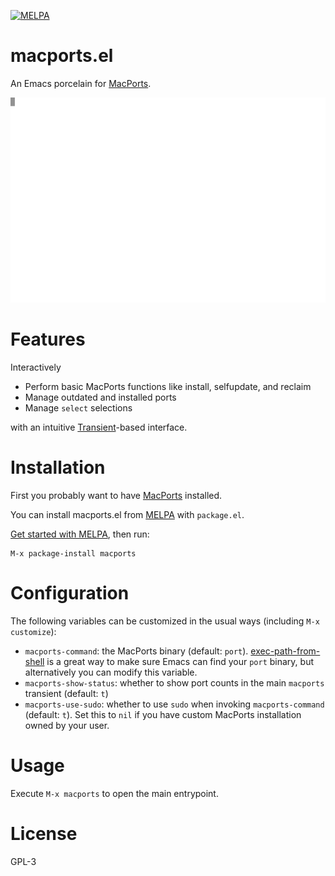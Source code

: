 [![MELPA](https://melpa.org/packages/macports-badge.svg)](https://melpa.org/#/macports)

# macports.el

An Emacs porcelain for [MacPorts](https://www.macports.org).

<!--
    Recorded with asciinema and converted to SVG with svg-term-cli
    https://asciinema.org/
    https://github.com/marionebl/svg-term-cli
-->
![macports.el demo](./docs/macports.el.svg)

# Features

Interactively

- Perform basic MacPorts functions like install, selfupdate, and reclaim
- Manage outdated and installed ports
- Manage `select` selections

with an intuitive [Transient](https://github.com/magit/transient)-based
interface.

# Installation

First you probably want to have [MacPorts](https://www.macports.org) installed.

You can install macports.el from [MELPA](https://melpa.org/#/flutter) with
`package.el`.

[Get started with MELPA](https://melpa.org/#/getting-started), then run:

```
M-x package-install macports
```

# Configuration

The following variables can be customized in the usual ways (including `M-x
customize`):

- `macports-command`: the MacPorts binary (default: `port`).
  [exec-path-from-shell](https://github.com/purcell/exec-path-from-shell) is a
  great way to make sure Emacs can find your `port` binary, but alternatively
  you can modify this variable.
- `macports-show-status`: whether to show port counts in the main `macports`
  transient (default: `t`)
- `macports-use-sudo`: whether to use `sudo` when invoking `macports-command`
  (default: `t`). Set this to `nil` if you have custom MacPorts installation
  owned by your user.

# Usage

Execute `M-x macports` to open the main entrypoint.

# License

GPL-3
